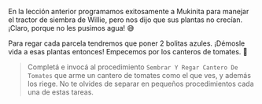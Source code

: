 <gs-attire
  attire-url="https://raw.githubusercontent.com/MumukiProject/mumuki-guia-gobstones-practica-procedimientos-kids/master/assets/attires/config.json">
</gs-attire>
<gs-toolbox
  toolbox-url="https://raw.githubusercontent.com/MumukiProject/mumuki-guia-gobstones-practica-procedimientos-kids/master/assets/toolbox.xml">
</gs-toolbox>


En la lección anterior programamos exitosamente a Mukinita para manejar el tractor de siembra de Willie, pero nos dijo que sus plantas no crecían. ¡Claro, porque no les pusimos agua! :sweat_smile:

Para regar cada parcela tendremos que poner 2 bolitas azules. ¡Démosle vida a esas plantas entonces! Empecemos por los canteros de tomates. :tomato:

> Completá e invocá al procedimiento `Sembrar Y Regar Cantero De Tomates` que arme un cantero de tomates como el que ves, y además los riege. No te olvides de separar en pequeños procedimientos cada una de estas tareas.
